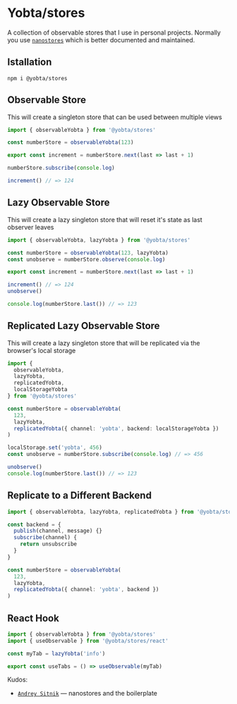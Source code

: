 # Yobta/stores
A collection of observable stores that I use in personal projects. Normally you use [`nanostores`] which is better documented and maintained.

## Istallation
`npm i @yobta/stores`

## Observable Store
This will create a singleton store that can be used between multiple views
```ts
import { observableYobta } from '@yobta/stores'

const numberStore = observableYobta(123)

export const increment = numberStore.next(last => last + 1)

numberStore.subscribe(console.log)

increment() // => 124
```

## Lazy Observable Store
This will create a lazy singleton store that will reset it's state as last observer leaves
```ts
import { observableYobta, lazyYobta } from '@yobta/stores'

const numberStore = observableYobta(123, lazyYobta)
const unobserve = numberStore.observe(console.log)

export const increment = numberStore.next(last => last + 1)

increment() // => 124
unobserve()

console.log(numberStore.last()) // => 123
```

## Replicated Lazy Observable Store
This will create a lazy singleton store that will be replicated via the browser's local storage
```ts
import {
  observableYobta,
  lazyYobta,
  replicatedYobta,
  localStorageYobta
} from '@yobta/stores'

const numberStore = observableYobta(
  123,
  lazyYobta,
  replicatedYobta({ channel: 'yobta', backend: localStorageYobta })
)

localStorage.set('yobta', 456)
const unobserve = numberStore.subscribe(console.log) // => 456

unobserve() 
console.log(numberStore.last()) // => 123
```

## Replicate to a Different Backend
```ts
import { observableYobta, lazyYobta, replicatedYobta } from '@yobta/stores'

const backend = {
  publish(channel, message) {}
  subscribe(channel) {
    return unsubscribe
  }
}

const numberStore = observableYobta(
  123,
  lazyYobta,
  replicatedYobta({ channel: 'yobta', backend })
)
```


## React Hook

```ts
import { observableYobta } from '@yobta/stores'
import { useObservable } from '@yobta/stores/react'

const myTab = lazyYobta('info')

export const useTabs = () => useObservable(myTab)
```



Kudos:
- [`Andrey Sitnik`] — nanostores and the boilerplate

[`Andrey Sitnik`]: https://sitnik.ru
[`nanostores`]: https://github.com/nanostores/nanostores
[`useState`]: https://reactjs.org/docs/hooks-reference.html#usestate
